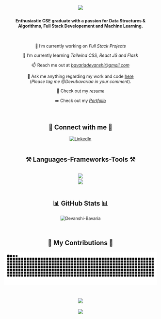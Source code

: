 
<h1 align="center">
    <img src="https://readme-typing-svg.herokuapp.com/?font=Righteous&size=35&center=true&vCenter=true&width=500&height=70&duration=4000&lines=Hi+There!+👋;+I'm+Devanshi+Bavaria!;" />
</h1>

<h4 align="center">Enthusiastic CSE graduate with a passion for Data Structures & Algorithms, Full Stack Developement and Machine Learning.</h4>

<br/>
<div align="center">
    
🔭 I’m currently working on *Full Stack Projects*

🌱 I’m currently learning *Tailwind CSS, React JS and Flask*

📫 Reach me out at *bavariadevanshi@gmail.com*

💬 Ask me anything regarding my work and code [here](https://github.com/Devubavariaa/Devubavariaa/issues)<br>   (*Please tag me @Devubavariaa in your comment*).

📄 Check out my [*resume*]()

➡️ Check out my [*Portfolio*](https://devanshi-bavaria.github.io/PORTFOLIO/)

</div>

<br/>
<h2 align="center">🔗 Connect with me 🔗</h2>

<div align="center">
  <a href="https://www.linkedin.com/in/devanshi-bavaria-2a1488231/">
    <img src="https://raw.githubusercontent.com/rahuldkjain/github-profile-readme-generator/master/src/images/icons/Social/linked-in-alt.svg" alt="LinkedIn" height="30" width="40" />
  </a>
<!--   <a href="https://www.kaggle.com/devanshibavaria">
    <img src="https://raw.githubusercontent.com/rahuldkjain/github-profile-readme-generator/master/src/images/icons/Social/kaggle.svg" alt="Kaggle" height="30" width="40" />
  </a> -->
<!--   <a href="https://leetcode.com/u/devuubavaria/">
    <img src="https://raw.githubusercontent.com/rahuldkjain/github-profile-readme-generator/master/src/images/icons/Social/leet-code.svg" alt="LeetCode" height="30" width="40" />
  </a> -->
</div>

<br/>
<h2 align="center">⚒️ Languages-Frameworks-Tools ⚒️</h2>
<br/>
<div align="center">
    <img src="https://skillicons.dev/icons?i=react,html,css,vscode,github" /><br>
    <img src="https://skillicons.dev/icons?i=nodejs,python,javascript,typescript,express,firebase,mongodb,c,java,dotnet,mysql,flask,cpp" /><br>
</div>

<br/>

<div align="center">
<h2 align="center">📊 GitHub Stats 📊</h2>
<p align="center">
  <img align="center" src="https://github-readme-stats.vercel.app/api?username=Devanshi-Bavaria&show_icons=true&locale=en" alt="Devanshi-Bavaria" />
</p>
</div>



<br/>
<div align="center">
  <h2>🐍 My Contributions 🐍</h2>

  <img alt="snake eating my contributions" src="https://raw.githubusercontent.com/Devanshi-Bavaria/Devanshi-Bavaria/output/github-contribution-grid-snake.svg" />
  
</div>

<br/>
<DIV>
<h3 align="center">
    <img src="https://readme-typing-svg.herokuapp.com/?font=Righteous&size=30&center=true&vCenter=true&width=500&height=100&duration=4000&lines=Explore+my+repos!;+Reach+out+to+collaborate!+🚀+🤝;" />

[![](https://visitcount.itsvg.in/api?id=Devanshi-Bavaria&label=Profile%20Views&color=1&icon=5&pretty=true)](https://github.com/Devanshi-Bavaria) 
    
</h3></DIV>




